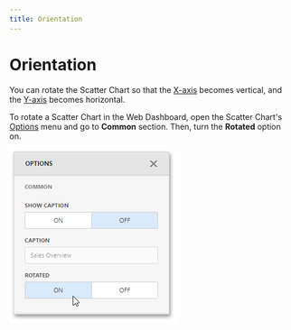 ```yaml
---
title: Orientation
---
```

# Orientation
You can rotate the Scatter Chart so that the [X-axis](../../../../../dashboard-for-web/articles/web-dashboard-designer-mode/designing-dashboard-items/scatter-chart/axes.md) becomes vertical, and the [Y-axis](../../../../../dashboard-for-web/articles/web-dashboard-designer-mode/designing-dashboard-items/scatter-chart/axes.md) becomes horizontal.

To rotate a Scatter Chart in the Web Dashboard, open the Scatter Chart's [Options](../../../../../dashboard-for-web/articles/web-dashboard-designer-mode/ui-elements/dashboard-item-menu.md) menu and go to **Common** section. Then, turn the **Rotated** option on.

![wdd-scatter-chart-rotate](../../../../images/Img125603.png)